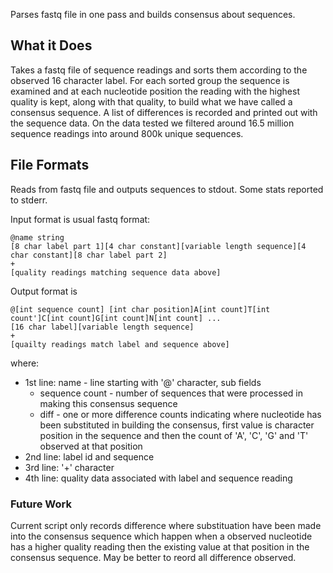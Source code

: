 Parses fastq file in one pass and builds consensus about sequences. 

## What it Does

Takes a fastq file of sequence readings and sorts them according to the observed 16 character label. For each sorted group the sequence is examined and at each nucleotide position the reading with the highest quality is kept, along with that quality, to build what we have called a consensus sequence. A list of differences is recorded and printed out with the sequence data. On the data tested we filtered around 16.5 million sequence readings into around 800k unique sequences.

## File Formats

Reads from fastq file and outputs sequences to stdout. Some stats reported to stderr.

Input format is usual fastq format:

```
@name string
[8 char label part 1][4 char constant][variable length sequence][4 char constant][8 char label part 2]
+
[quality readings matching sequence data above]
```

Output format is

```
@[int sequence count] [int char position]A[int count]T[int count']C[int count]G[int count]N[int count] ...
[16 char label][variable length sequence]
+
[quailty readings match label and sequence above]
```

where:
* 1st line: name - line starting with '@' character, sub fields
  * sequence count - number of sequences that were processed in making this consensus sequence
  * diff - one or more difference counts indicating where nucleotide has been substituted in building the consensus, first value is character position in the sequence and then the count of 'A', 'C', 'G' and 'T' observed at that position
* 2nd line: label id and sequence
* 3rd line: '+' character
* 4th line: quality data associated with label and sequence reading

### Future Work
Current script only records difference where substituation have been made into the consensus sequence which happen when a observed nucleotide has a higher quality reading then the existing value at that position in the consensus sequence. May be better to reord all difference observed. 

